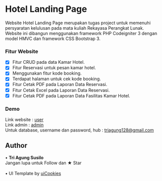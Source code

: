 # Hotel Landing Page

Website Hotel Landing Page merupakan tugas project untuk memenuhi persyaratan kelulusan pada mata kuliah Rekayasa Perangkat Lunak. 
Website ini dibangun menggunakan framework PHP Codeigniter 3 dengan model HMVC dan framework CSS Bootstrap 3.

### Fitur Website
* [x] Fitur CRUD pada data Kamar Hotel.
* [x] Fitur Reservasi untuk pesan kamar hotel.
* [x] Menggunakan fitur kode booking.
* [x] Terdapat halaman untuk cek kode booking.
* [x] Fitur Cetak PDF pada Laporan Data  Reservasi.
* [x] Fitur Cetak Excel pada Laporan Data Reservasi.
* [x] Fitur Cetak PDF pada Laporan Data Fasilitas Kamar Hotel.

### Demo
Link website : <a href="https://hotel-landing-page.000webhostapp.com/">user</a><br>
Link admin   : <a href="https://hotel-landing-page.000webhostapp.com/login">admin</a><br>
Untuk database, username dan password, hub : triagung128@gmail.com

## Author
•	**Tri Agung Susilo** <br>
Jangan lupa untuk Follow dan ★ Star <br><br>
•	UI Template by <a href="https://uicookies.com/">uiCookies</a>



